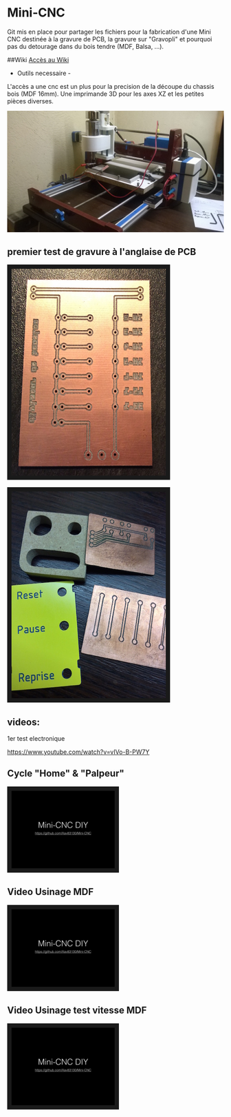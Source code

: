# Mini-CNC
Git mis en place pour partager les fichiers pour la fabrication d'une Mini CNC destinée à la gravure de PCB, la gravure sur "Gravopli" et pourquoi pas du detourage dans du bois tendre (MDF, Balsa, ...).

##Wiki
[Accès au Wiki](https://github.com/Xav83130/Mini-CNC/wiki)


- Outils necessaire -

L'accès a une cnc est un plus pour la precision de la découpe du chassis bois (MDF 16mm).
Une imprimande 3D pour les axes XZ et les petites pièces diverses.

![alt tag](https://github.com/Xav83130/Mini-CNC/blob/master/Images/WP_20150607_001.jpg)

## premier test de gravure à l'anglaise de PCB


<a href="https://github.com/Xav83130/Mini-CNC/blob/master/Images/PCB%20test.jpg" target="_blank"><img src="https://github.com/Xav83130/Mini-CNC/blob/master/Images/PCB%20test.jpg" 
alt="IMAGE ALT TEXT HERE" width="359" height="480" border="10" /></a>

<a href="https://github.com/Xav83130/Mini-CNC/blob/master/Images/divers_tests.JPG" target="_blank"><img src="https://github.com/Xav83130/Mini-CNC/blob/master/Images/divers_tests.JPG" 
alt="IMAGE ALT TEXT HERE" width="359" height="480" border="10" /></a>

## videos:

1er test electronique

https://www.youtube.com/watch?v=vIVo-B-PW7Y

## Cycle "Home" & "Palpeur"

<a href="https://www.youtube.com/watch?v=U6FdHrF1RL8" target="_blank"><img src="https://github.com/Xav83130/Mini-CNC/blob/master/Images/arriere_plan/arriere_plan.001.jpg" 
alt="IMAGE ALT TEXT HERE" width="240" height="180" border="10" /></a>

## Video Usinage MDF 
<a href="https://www.youtube.com/watch?v=NTO4UKg58Oo" target="_blank"><img src="https://github.com/Xav83130/Mini-CNC/blob/master/Images/arriere_plan/arriere_plan.001.jpg" 
alt="IMAGE ALT TEXT HERE" width="240" height="180" border="10" /></a>

## Video Usinage test vitesse MDF 

<a href="https://www.youtube.com/watch?v=9mLIWE9qiow" target="_blank"><img src="https://github.com/Xav83130/Mini-CNC/blob/master/Images/arriere_plan/arriere_plan.001.jpg" 
alt="IMAGE ALT TEXT HERE" width="240" height="180" border="10" /></a>
